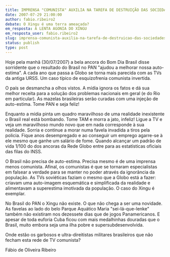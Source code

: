 ```yaml
---
title: IMPRENSA "COMUNISTA" AUXILIA NA TAREFA DE DESTRUIÇÃO DAS SOCIEDADES INDIGENAS
date: 2007-07-29 21:00:00
author: fabio.ribeiro2
debate: O Xingu é uma terra ameaçada?
em_resposta: A LENTA AGONIA DO XINGU
em_resposta_user: fabio.ribeiro2
slug: imprensa-comunista-auxilia-na-tarefa-de-destruicao-das-sociedades-indigenas
status: publish 
type: post
---
```


  

Hoje pela manhã (30/07/2007) a bela ancora do Bom Dia Brasil disse sorridente que o resultado do Brasil no PAN "ajudou a melhorar nossa auto-estima". A cada ano que passa a Globo se torna mais parecida com as TVs da antiga URSS. Um caso típico de esquizofrenia comunista invertida.   

  

  

O país se desmancha a olhos vistos. A mídia ignora os fatos e dá sua melhor receita para a solução dos problemas nacionais em geral (e do Rio em particular). As mazelas brasileiras serão curadas com uma injeção de auto-estima. Tome PAN e seja feliz!   

  

  

Enquanto a mídia pinta um quadro maravilhoso de uma realidade inexistente o Brasil real está bombando. Tome TAM e morra a jato, infeliz! Ligue a TV e veja um maravilhoso mundo novo que em nada corresponde à sua realidade. Sorria e continue a morar numa favela invadida a tiros pela policia. Fique anos desempregado e ao conseguir um emprego agarre-se à ele mesmo que ganhe um salário de fome. Quando alcançar um padrão de vida 1/100 do dos ancoras da Rede Globo entre para as estatísticas oficiais das filas do INSS.  

  

  

O Brasil não precisa de auto-estima. Precisa mesmo é de uma imprensa menos comunista. Afinal, os comunistas é que se tornaram especialistas em falsear a verdade para se manter no poder através da ignorância da população. As TVs soviéticas faziam o mesmo que a Globo está a fazer: criavam uma auto-imagem esquemática e simplificada da realidade e alimentavam a superestima imotivada da população. O caso do Xingu é exemplar.  

  

  

No Brasil do PAN o Xingu não existe. O que não chega a ser uma novidade. As favelas ao lado do belo Parque Aquático Maria "sei-lá-que-lenke" também não existiram nos dezessete dias que de jogos Panamericanos. E apesar de toda euforia Cuba ficou com mais medalhinhas douradas que o Brasil, muito embora seja uma ilha pobre e supersubdesenvolvida.  

  

  

  

Onde estão os garbosos e ultra-direitistas militares brasileiros que não fecham esta rede de TV comunista?  

  

  

Fábio de Oliveira Ribeiro   

